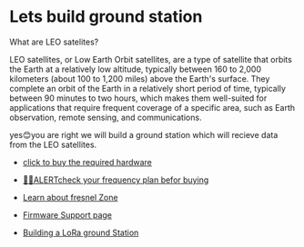 # Lets build ground station

What are LEO satelites?

LEO satellites, or Low Earth Orbit satellites, are a type of satellite that orbits the Earth at a relatively low altitude, typically between 160 to 2,000 kilometers (about 100 to 1,200 miles) above the Earth's surface. They complete an orbit of the Earth in a relatively short period of time, typically between 90 minutes to two hours, which makes them well-suited for applications that require frequent coverage of a specific area, such as Earth observation, remote sensing, and communications.

yes😊you are right we will build a ground station which will recieve data from the LEO satellites.

- [click to buy the required hardware](https://shorturl.at/ILMSX)

- [🚨🚨ALERTcheck your frequency plan befor buying](https://www.thethingsnetwork.org/docs/lorawan/regional-parameters/)

- [Learn about fresnel Zone](https://youtu.be/HWOivbJjw7s)

- [Firmware Support page](https://github.com/G4lile0/tinyGS/releases)

- [Building a LoRa ground Station](https://www.youtube.com/watch?v=ltJQjqm5bKA)
